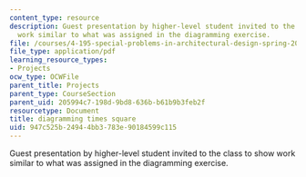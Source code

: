 ```yaml
---
content_type: resource
description: Guest presentation by higher-level student invited to the class to show
  work similar to what was assigned in the diagramming exercise.
file: /courses/4-195-special-problems-in-architectural-design-spring-2005/947c525b24944bb3783e90184599c115_1pruitt.pdf
file_type: application/pdf
learning_resource_types:
- Projects
ocw_type: OCWFile
parent_title: Projects
parent_type: CourseSection
parent_uid: 205994c7-198d-9bd8-636b-b61b9b3feb2f
resourcetype: Document
title: diagramming times square
uid: 947c525b-2494-4bb3-783e-90184599c115
---
```

Guest presentation by higher-level student invited to the class to show work similar to what was assigned in the diagramming exercise.


